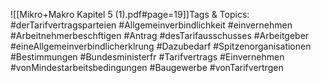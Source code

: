 
![[Mikro+Makro Kapitel 5 (1).pdf#page=19]]Tags & Topics:
   #derTarifvertragsparteien
   #Allgemeinverbindlichkeit
   #einvernehmen
   #Arbeitnehmerbeschftigen
   #Antrag
   #desTarifausschusses
   #Arbeitgeber
   #eineAllgemeinverbindlicherklrung
   #Dazubedarf
   #Spitzenorganisationen
   #Bestimmungen
   #Bundesministerfr
   #Tarifvertrags
   #Einvernehmen
   #vonMindestarbeitsbedingungen
   #Baugewerbe
   #vonTarifvertrgen